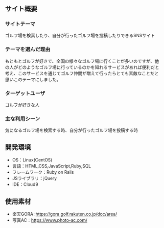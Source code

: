 # <golfers>

## サイト概要
### サイトテーマ
ゴルフ場を検索したり、自分が行ったゴルフ場を投稿したりできるSNSサイト

### テーマを選んだ理由
もともとゴルフが好きで、全国の様々なゴルフ場に行くことが多いのですが、他の人がどのようなゴルフ場に行っているのかを知れるサービスがあれば便利だと考え、このサービスを通じてゴルフ仲間が増えて行ったらとても素敵なことだと思いこのテーマにしました。

### ターゲットユーザ
ゴルフが好きな人

### 主な利用シーン
気になるゴルフ場を検索する時、自分が行ったゴルフ場を投稿する時

## 開発環境
- OS：Linux(CentOS)
- 言語：HTML,CSS,JavaScript,Ruby,SQL
- フレームワーク：Ruby on Rails
- JSライブラリ：jQuery
- IDE：Cloud9

## 使用素材
- 楽天GORA :https://gora.golf.rakuten.co.jp/doc/area/
- 写真AC：https://www.photo-ac.com/